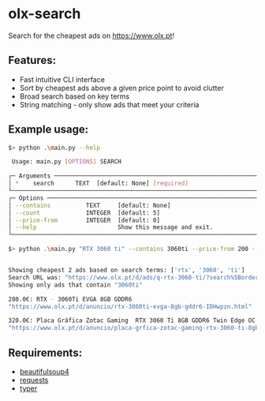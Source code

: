 # olx-search

Search for the cheapest ads on https://www.olx.pt!

## Features:
* Fast intuitive CLI interface
* Sort by cheapest ads above a given price point to avoid clutter
* Broad search based on key terms
* String matching - only show ads that meet your criteria

## Example usage:
```bash
$> python .\main.py --help

 Usage: main.py [OPTIONS] SEARCH

┌─ Arguments ──────────────────────────────────────────────────────────────────────────────────┐
│ *    search      TEXT  [default: None] [required]                                            │
└──────────────────────────────────────────────────────────────────────────────────────────────┘
┌─ Options ────────────────────────────────────────────────────────────────────────────────────┐
│ --contains          TEXT     [default: None]                                                 │
│ --count             INTEGER  [default: 5]                                                    │
│ --price-from        INTEGER  [default: 0]                                                    │
│ --help                       Show this message and exit.                                     │
└──────────────────────────────────────────────────────────────────────────────────────────────┘
```

```bash
$> python .\main.py "RTX 3060 ti" --contains 3060ti --price-from 200 --count 2


Showing cheapest 2 ads based on search terms: ['rtx', '3060', 'ti']
Search URL was: "https://www.olx.pt/d/ads/q-rtx-3060-ti/?search%5Border%5D=filter_float_price:asc&search%5Bfilter_float_price:from%5D=200"
Showing only ads that contain "3060ti"

280.0€: RTX - 3060Ti EVGA 8GB GDDR6
"https://www.olx.pt/d/anuncio/rtx-3060ti-evga-8gb-gddr6-IDHwpzn.html"

320.0€: Placa Gráfica Zotac Gaming  RTX 3060 Ti 8GB GDDR6 Twin Edge OC LHR
"https://www.olx.pt/d/anuncio/placa-grfica-zotac-gaming-rtx-3060-ti-8gb-gddr6-twin-edge-oc-lhr-IDHmlTP.html"
```

## Requirements:
* [beautifulsoup4](https://pypi.org/project/beautifulsoup4/)
* [requests](https://pypi.org/project/requests/)
* [typer](https://typer.tiangolo.com/)



